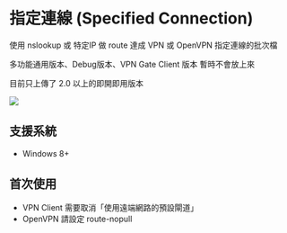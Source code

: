 # 指定連線 (Specified Connection)

使用 nslookup 或 特定IP 做 route 達成 VPN 或 OpenVPN 指定連線的批次檔

多功能通用版本、Debug版本、VPN Gate Client 版本 暫時不會放上來

目前只上傳了 2.0 以上的即開即用版本

![](https://i.imgur.com/o59B26M.png)

## 支援系統
* Windows 8+

## 首次使用
* VPN Client 需要取消「使用遠端網路的預設閘道」
* OpenVPN 請設定 route-nopull
